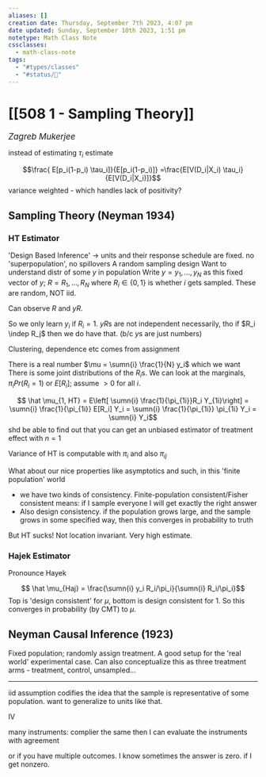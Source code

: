 ```yaml
---
aliases: []
creation date: Thursday, September 7th 2023, 4:07 pm
date updated: Sunday, September 10th 2023, 1:51 pm
notetype: Math Class Note
cssclasses:
  - math-class-note
tags:
  - "#types/classes"
  - "#status/🚧"
---
```

# [[508 1 - Sampling Theory]]
<span style = "font-size:120%"><i >Zagreb Mukerjee </i></span>

instead of estimating $\tau_i$ estimate 

$$\frac{ E[p_i(1-p_i) \tau_i]}{E[p_i(1-p_i)]} =\frac{E[V(D_i|X_i) \tau_i}{E[V(D_i|X_i)]}$$
variance weighted - which handles lack of positivity?



## Sampling Theory (Neyman 1934)

### HT Estimator

'Design Based Inference' -> units and their response schedule are fixed. no 'superpopulation', no spillovers
A random sampling design
Want to understand distr of some $y$ in population
Write $y = y_1, \ldots, y_N$ as this fixed vector of $y$; $R = R_1, \ldots, R_N$ where $R_i \in \{ 0,1\}$ is whether $i$ gets sampled. These are random, NOT iid. 

Can observe $R$ and $yR$. 

So we only learn $y_i$ if $R_i = 1$. 
$yR$s are not independent necessarily, tho if $R_i \indep R_j$ then we do have that. (b/c $y$s are just numbers)

Clustering, dependence etc comes from assignment

There is a real number $\mu = \sumn{i} \frac{1}{N} y_i$ which we want
There is some joint distributions of the $R_i$s. We can look at the marginals, $\pi_i Pr(R_i = 1)$ or $E[R_i]$; assume $>0$ for all $i$. 


$$ \hat \mu_{1, HT} = E\left[ \sumn{i} \frac{1}{\pi_{1i}}R_i Y_{1i}\right] = \sumn{i} \frac{1}{\pi_{1i}} E[R_i] Y_i = \sumn{i} \frac{1}{\pi_{1i}} \pi_{1i} Y_i = \sumn{i}  Y_i$$
shd be able to find out that you can get an unbiased estimator of treatment effect with $n=1$

Variance of HT is computable with $\pi_i$ and also $\pi_{ij}$ 


What about our nice properties like asymptotics and such, in this 'finite population' world
- we have two kinds of consistency. Finite-population consistent/Fisher consistent means: if I sample everyone I will get exactly the right answer
- Also design consistency. if the population grows large, and the sample grows in some specified way, then this converges in probability to truth


But HT sucks! Not location invariant. Very high estimate. 

### Hajek Estimator

Pronounce Hayek

$$ \hat \mu_{Haj} = \frac{\sumn{i} y_i R_i/\pi_i}{\sumn{i} R_i/\pi_i}$$ Top is 'design consistent' for $\mu$, bottom is design consistent for $1$. So this converges in probability (by CMT) to $\mu$. 


## Neyman Causal Inference (1923)


Fixed population; randomly assign treatment. A good setup for the 'real world' experimental case. 
Can also conceptualize this as three treatment arms - treatment, control, unsampled...


--- 

iid assumption codifies the idea that the sample is representative of some population. want to generalize to units like that. 



IV

many instruments: complier the same 
then I can evaluate the instruments with agreement


or if you have multiple outcomes. I know sometimes the answer is zero. if I get nonzero. 
